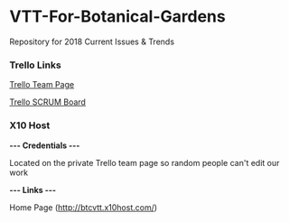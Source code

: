 # VTT-For-Botanical-Gardens
Repository for 2018 Current Issues &amp; Trends

### Trello Links

[Trello Team Page](https://trello.com/currentissuesandtrends2018)

[Trello SCRUM Board](https://trello.com/b/y3Ifbp6Q/vtt-scrum-board)

### X10 Host
**--- Credentials ---**

Located on the private Trello team page so random people
can't edit our work

**--- Links ---**

Home Page (http://btcvtt.x10host.com/)

